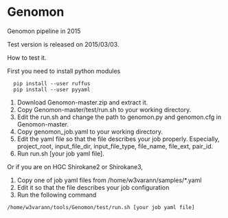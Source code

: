 # Genomon
Genomon pipeline in 2015

Test version is released on 2015/03/03.


How to test it.

First you need to install python modules
```
  pip install --user ruffus
  pip install --user pyyaml
```

1. Download Genomon-master.zip and extract it.
2. Copy Genomon-master/test/run.sh to your working directory.
3. Edit the run.sh and change the path to genomon.py and genomon.cfg in Genomon-master.
4. Copy genomon_job.yaml to your working directory.
5. Edit the yaml file so that the file describes your job properly. Especially, project_root, input_file_dir, input_file_type, file_name, file_ext, pair_id.
6. Run run.sh [your job yaml file].


Or if you are on HGC Shirokane2 or Shirokane3, 
1. Copy one of job yaml files from /home/w3varann/samples/*.yaml
2. Edit it so that the file describes your job configuration
3. Run the following command
```
/home/w3varann/tools/Genomon/test/run.sh [your job yaml file]
```
